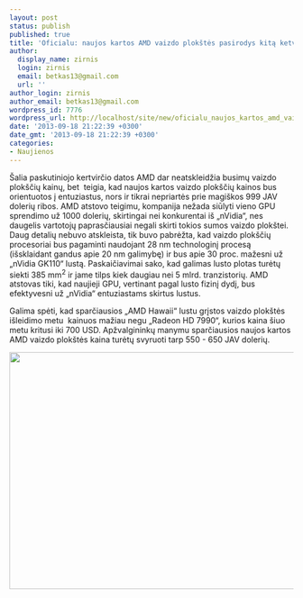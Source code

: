 ```yaml
---
layout: post
status: publish
published: true
title: 'Oficialu: naujos kartos AMD vaizdo plokštės pasirodys kitą ketvirtį'
author:
  display_name: zirnis
  login: zirnis
  email: betkas13@gmail.com
  url: ''
author_login: zirnis
author_email: betkas13@gmail.com
wordpress_id: 7776
wordpress_url: http://localhost/site/new/oficialu_naujos_kartos_amd_vaizdo_plokstes_pasirodys_kita_ketvirti/
date: '2013-09-18 21:22:39 +0300'
date_gmt: '2013-09-18 21:22:39 +0300'
categories:
- Naujienos
---
```

<p>
	&Scaron;alia paskutiniojo kertvirčio datos AMD dar neatskleidžia busimų vaizdo plok&scaron;čių kainų, bet &nbsp;teigia, kad naujos kartos vaizdo plok&scaron;čių kainos bus orientuotos į entuziastus, nors ir tikrai nepriartės prie magi&scaron;kos 999 JAV dolerių ribos. AMD atstovo teigimu, kompanija nežada siūlyti vieno GPU sprendimo už 1000 dolerių, skirtingai nei konkurentai i&scaron; &bdquo;nVidia&ldquo;, nes daugelis vartotojų paprasčiausiai negali skirti tokios sumos vaizdo plok&scaron;tei. Daug detalių nebuvo atskleista, tik buvo pabrėžta, kad vaizdo plok&scaron;čių procesoriai bus pagaminti naudojant 28 nm technologinį procesą (i&scaron;sklaidant gandus apie 20 nm galimybę) ir bus apie 30 proc. mažesni už &bdquo;nVidia GK110&ldquo; lustą. Paskaičiavimai sako, kad galimas lusto plotas turėtų siekti 385 mm<sup>2</sup> ir jame tilps kiek daugiau nei 5 mlrd. tranzistorių. AMD atstovas tiki, kad naujieji GPU, vertinant pagal lusto fizinį dydį, bus efektyvesni už &bdquo;nVidia&ldquo; entuziastams skirtus lustus.</p>
<p>
	Galima spėti, kad sparčiausios &bdquo;AMD Hawaii&ldquo; lustu grįstos vaizdo plok&scaron;tės i&scaron;leidimo metu &nbsp;kainuos mažiau negu &bdquo;Radeon HD 7990&ldquo;, kurios kaina &scaron;iuo metu kritusi iki 700 USD. Apžvalgininkų manymu sparčiausios naujos kartos AMD vaizdo plok&scaron;tės kaina turėtų svyruoti tarp 550 - 650 JAV dolerių.</p>
<p>
	<img alt="" src="http://technews.lt/userfiles/radeon_hd_7870.jpg" style="width: 520px; height: 421px;" /></p>
